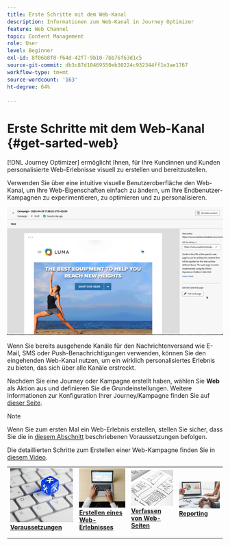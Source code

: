 ```yaml
---
title: Erste Schritte mit dem Web-Kanal
description: Informationen zum Web-Kanal in Journey Optimizer
feature: Web Channel
topic: Content Management
role: User
level: Beginner
exl-id: 8f06b8f0-f64d-42f7-9b10-7bb76f63d1c5
source-git-commit: db3c87d10469550eb30224c932344ff1e3ae1767
workflow-type: tm+mt
source-wordcount: '163'
ht-degree: 64%

---
```


# Erste Schritte mit dem Web-Kanal {#get-sarted-web}

[!DNL Journey Optimizer] ermöglicht Ihnen, für Ihre Kundinnen und Kunden personalisierte Web-Erlebnisse visuell zu erstellen und bereitzustellen.

Verwenden Sie über eine intuitive visuelle Benutzeroberfläche den Web-Kanal, um Ihre Web-Eigenschaften einfach zu ändern, um Ihre Endbenutzer-Kampagnen zu experimentieren, zu optimieren und zu personalisieren.

![](../rn/assets/do-not-localize/web-authoring.gif)

Wenn Sie bereits ausgehende Kanäle für den Nachrichtenversand wie E-Mail, SMS oder Push-Benachrichtigungen verwenden, können Sie den eingehenden Web-Kanal nutzen, um ein wirklich personalisiertes Erlebnis zu bieten, das sich über alle Kanäle erstreckt.

Nachdem Sie eine Journey oder Kampagne erstellt haben, wählen Sie **Web** als Aktion aus und definieren Sie die Grundeinstellungen. Weitere Informationen zur Konfiguration Ihrer Journey/Kampagne finden Sie auf [dieser Seite](create-web.md#create-web-experience).

>[!NOTE]
>
>Wenn Sie zum ersten Mal ein Web-Erlebnis erstellen, stellen Sie sicher, dass Sie die in [diesem Abschnitt](web-prerequisites.md) beschriebenen Voraussetzungen befolgen.

Die detaillierten Schritte zum Erstellen einer Web-Kampagne finden Sie in [diesem Video](create-web.md#video).

<table style="table-layout:fixed"><tr style="border: 0;">
<td>
<a href="web-prerequisites.md">
<img alt="Lead" src="../assets/do-not-localize/web-prerequisites.jpg">
</a>
<div><a href="web-prerequisites.md"><strong>Voraussetzungen</strong>
</div>
<p>
</td>
<td>
<a href="create-web.md">
<img alt="Gelegentlich" src="../assets/do-not-localize/web-create.jpg">
</a>
<div>
<a href="create-web.md"><strong>Erstellen eines Web-Erlebnisses</strong></a>
</div>
<p></td>
<td>
<a href="web-visual-editor.md">
<img alt="Validierung" src="../assets/do-not-localize/web-design.jpg">
</a>
<div>
<a href="web-visual-editor.md"><strong>Verfassen von Web-Seiten</strong></a>
</div>
<p>
</td>
<td>
<a href="monitor-web-experiences.md">
<img alt="Validierung" src="../assets/do-not-localize/web-reporting.jpg">
</a>
<div>
<a href="monitor-web-experiences.md"><strong>Reporting</strong></a>
</div>
<p>
</td>
</tr></table>



